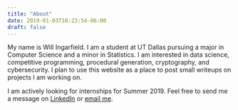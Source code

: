 ```yaml
---
title: "About"
date: 2019-01-03T16:23:54-06:00
draft: false
---
```


My name is Will Ingarfield. I am a student at UT Dallas pursuing a major in Computer Science and a minor in Statistics. I am interested in data science, competitive programming, procedural generation, cryptography, and cybersecurity. I plan to use this website as a place to post small writeups on projects I am working on.

I am actively looking for internships for Summer 2019. Feel free to send me a message on [LinkedIn](https://www.linkedin.com/in/will-ingarfield-a0326a159/) or [email me](mailto:will.ingarfield@gmail.com).
